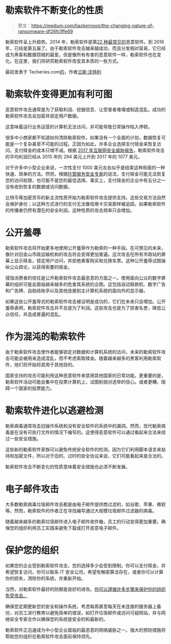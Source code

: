 # 勒索软件不断变化的性质

> 原文：<https://medium.com/hackernoon/the-changing-nature-of-ransomware-df26fc1ffe69>

勒索软件呈上升趋势。2014 年，勒索软件是第[22 种最常见的](https://www.bitsighttech.com/blog/ransomware-statistics)恶意软件。到 2016 年，已经是第五届了。由于勒索软件攻击越来越成功，而且分发相对容易，它已经成为黑客和数据窃贼的最爱。但是像所有有害的恶意软件一样，勒索软件也在变化。在这里，我们将研究勒索软件改变其本质的一些方式。

最初发表于 Techeries.com[的](https://techeries.com/)，作者[兰斯·沃特利](https://techeries.com/author/lancewaterly/)

# 勒索软件变得更加有利可图

恶意软件攻击通常是为了获取利润、挖掘信息、让受害者难堪或制造混乱。成功的勒索软件攻击会加密并锁定用户数据。

这意味着运行业务运营的计算机无法访问，并可能导致日常操作陷入停顿。

很多中小商家都不知道如何清除勒索软件。如果没有一个全面的计划，数据恢复可能是一个复杂甚至不可能的过程。正因为如此，许多企业选择支付赎金来恢复访问。支付赎金的成本只增不减。根据 [2017 年互联网安全威胁报告](https://www.symantec.com/about/newsroom/press-kits/istr-22?om_ext_cid=biz_social_pr_vanity-istr22-press-kit)，勒索软件攻击的平均利润已经从 2015 年的 294 美元上升到 2017 年的 1077 美元。

对于许多中小型企业来说，一次性支付 1000 美元左右似乎是结束这种局面的一种快速、简单的方法。然而，根据[托管服务安全专家](https://www.nicitpartner.com/)的说法，支付赎金可能无法恢复您的访问权限，也可能不是您的最佳选择。事实上，支付赎金的企业中有五分之一没有收到恢复的数据或访问数据。

比特币等加密货币的新主流性质开始为勒索软件攻击提供支持。这些交易方法自然会保护身份；以这种方式进行的支付无法像信用卡交易那样被追踪。如果勒索软件的传播者仍然有潜在的安全利润，这种性质的攻击频率只会增加。

# 公开羞辱

勒索软件攻击将开始更多地使用公开羞辱作为勒索的一种手段。在可预见的未来，像针对旧金山市政运输机构的攻击将会变得更加普遍。这次攻击在所有市政站的屏幕上显示赎金，锁定用户访问，并拒绝乘客购买和兑换车票。这种公开羞辱试图操纵公众舆论，以获得索要的赎金。

侵蚀消费者的信任是公开勒索软件攻击最恶意的方面之一。使用面向公众的数字屏幕的组织可能会面临越来越多的危害其系统的企图。这包括自动取款机、数字广告和广告牌、自助结账亭以及其他连接到主计算机系统的面向外的显示器。

如果这些公开羞辱式的勒索软件攻击被证明是成功的，它们在未来只会增加。公开羞辱表明，勒索软件攻击并不总是为了利润。这些攻击也是为了损害名誉，降低公众信任，并造成普遍的混乱。

# 作为混沌的勒索软件

由于勒索软件攻击使作者能够锁定对数据和计算机系统的访问，未来的勒索软件攻击可能会被用来造成混乱，而不考虑索取赎金。随着越来越多的黑客利用勒索软件，他们将开始将其用于其他目的。

国家支持的攻击可能利用这种恶意软件来禁用其他国家的日常功能。更重要的是，勒索软件活动可能会集中在投票计算机上，试图削弱对选举的信心。或者更糟，阻碍一个国家的投票能力。

# 勒索软件进化以逃避检测

勒索病毒通常攻击旧操作系统和没有安全软件的系统中的漏洞。然而，现代勒索病毒是在没有可执行文件的情况下编写的。这使得恶意软件可以通过看起来合法来绕过一些安全措施。

这些新的勒索软件家族可以避免传统安全软件的检测。因为它们利用脚本语言来劫持和加密文件，所以对于旧的、过时的安全协议来说，它们可能看起来是合法的。

勒索软件攻击不断变化的性质意味着安全措施也必须不断发展。

# 电子邮件攻击

大多数勒索病毒垃圾邮件攻击都是由电子邮件提供商过滤的，如谷歌、苹果、微软等。然而，勒索软件的作者正在寻找编写通过大规模垃圾邮件过滤器的病毒。

随着越来越多的勒索垃圾邮件进入电子邮件收件箱，员工的行动变得更加重要。确保您的组织利用员工实践来避免下载或打开恶意电子邮件。

# 保护您的组织

如果您的企业受到勒索软件攻击，您的选择多少会受到限制。你可以支付赎金，并希望恢复访问，你可以联系 IT 安全公司，希望有解密算法存在，或者你可以计算你的损失，清除你的系统，并重新开始。

当然，对勒索软件最好的防御是良好的进攻。[你可以遵循许多步骤来保护你的组织免受攻击。](https://www.nicitpartner.com/safeguard-organization-prevent-ransomware-attacks/)

确保您定期更新您的安全和操作系统，考虑每周甚至每天在未连接的服务器上备份，对员工进行教育以避免简单的错误，如打开垃圾邮件或访问可疑网站，并与网络安全专家合作以确保您的系统是安全的和最新的。

勒索软件正迅速成为中小型企业面临的最恶意的网络威胁之一。强大的预防措施将帮助您的组织在勒索软件攻击面前保持领先。